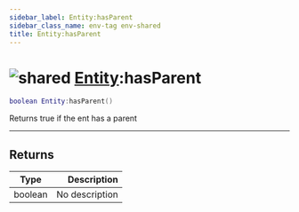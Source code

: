 ```yaml
---
sidebar_label: Entity:hasParent
sidebar_class_name: env-tag env-shared
title: Entity:hasParent
---
```


# <img src='/img/wiki/shared.png' alt='shared' data-tag='env-tag' /> [Entity](../entity/README.md):hasParent

```lua
boolean Entity:hasParent()
```

Returns true if the ent has a parent<br/>

-----------------
## Returns

| Type   | Description |
| ------ | ----------: |
| boolean | No description |
